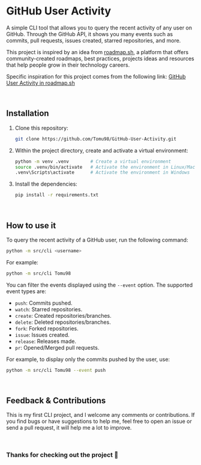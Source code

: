 # GitHub User Activity

A simple CLI tool that allows you to query the recent activity of any user on GitHub. Through the GitHub API, it shows you many events such as commits, pull requests, issues created, starred repositories, and more.

This project is inspired by an idea from [roadmap.sh](https://roadmap.sh), a platform that offers community-created roadmaps, best practices, projects ideas and resources that help people grow in their technology careers.

Specific inspiration for this project comes from the following link: [GitHub User Activity in roadmap.sh](https://roadmap.sh/projects/github-user-activity)

<br>

## Installation

1. Clone this repository:

   ```bash
   git clone https://github.com/Tomu98/GitHub-User-Activity.git
   ```

2. Within the project directory, create and activate a virtual environment:

   ```bash
   python -m venv .venv        # Create a virtual environment
   source .venv/bin/activate   # Activate the environment in Linux/MacOS
   .venv\Scripts\activate      # Activate the environment in Windows
   ```

3. Install the dependencies:

   ```bash
   pip install -r requirements.txt
   ```

<br>

## How to use it

To query the recent activity of a GitHub user, run the following command:

   ```bash
   python -m src/cli <username>
   ```

For example:

   ```bash
   python -m src/cli Tomu98
   ```

You can filter the events displayed using the `--event` option. The supported event types are:
- `push`: Commits pushed.
- `watch`: Starred repositories.
- `create`: Created repositories/branches.
- `delete`: Deleted repositories/branches.
- `fork`: Forked repositories.
- `issue`: Issues created.
- `release`: Releases made.
- `pr`: Opened/Merged pull requests.

For example, to display only the commits pushed by the user, use:

   ```bash
   python -m src/cli Tomu98 --event push
   ```

<br>

## Feedback & Contributions

This is my first CLI project, and I welcome any comments or contributions. If you find bugs or have suggestions to help me, feel free to open an issue or send a pull request, it will help me a lot to improve.

<br>

### **Thanks for checking out the project 🤍**
